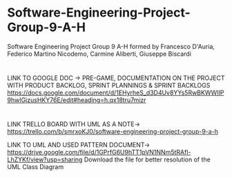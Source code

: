 # Software-Engineering-Project-Group-9-A-H
Software Engineering Project Group 9 A-H formed by Francesco D'Auria, Federico Martino Nicodemo, Carmine Aliberti, Giuseppe Biscardi
#

LINK TO GOOGLE DOC -> PRE-GAME, DOCUMENTATION ON THE PROJECT WITH PRODUCT BACKLOG, SPRINT PLANNINGS & SPRINT BACKLOGS
https://docs.google.com/document/d/1EHyrheS_d3D4Uv8YYs5RwBKWWIlP9hwIGjzusHKY76E/edit#heading=h.qx18tru7mizr

#
LINK TRELLO BOARD WITH UML AS A NOTE->
https://trello.com/b/smrxoKJ0/software-engineering-project-group-9-a-h

LINK TO UML AND USED PATTERN DOCUMENT->
https://drive.google.com/file/d/1GPrfG6U9hTT1pVN1NNm5tRAfl-LhZYKf/view?usp=sharing
Download the file for better resolution of the UML Class Diagram
